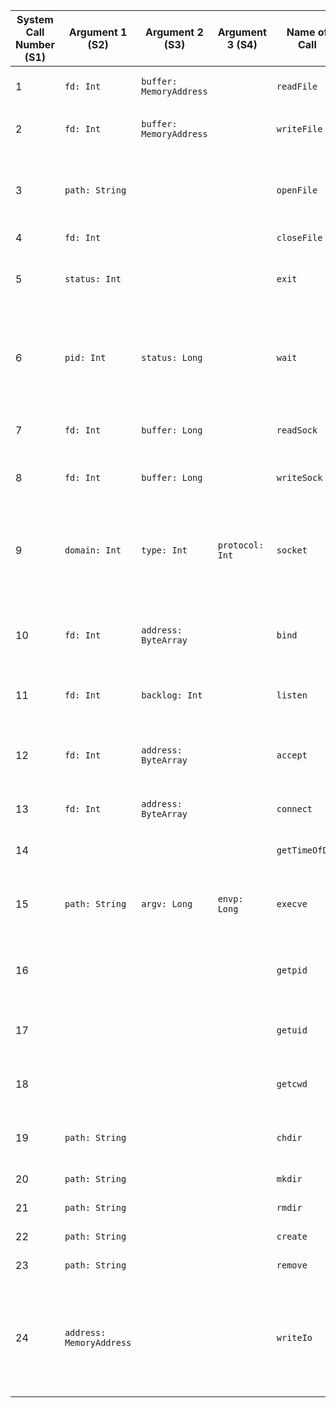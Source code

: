 | System Call Number (S1) | Argument 1 (S2)          | Argument 2 (S3)         | Argument 3 (S4) | Name of Call   | Description                                                                                           | Result (R2)                           |
|-------------------------|--------------------------|-------------------------|-----------------|----------------|-------------------------------------------------------------------------------------------------------|---------------------------------------|
| 1                       | `fd: Int`                | `buffer: MemoryAddress` |                 | `readFile`     | Reads data from a file into a buffer.                                                                 | `Starting address of bytes read`      |
| 2                       | `fd: Int`                | `buffer: MemoryAddress` |                 | `writeFile`    | Writes data from a buffer to a file.                                                                  | `Starting address of bytes written`   |
| 3                       | `path: String`           |                         |                 | `openFile`     | Opens a file with specified flags and creation mode.                                                  | `File descriptor`                     |
| 4                       | `fd: Int`                |                         |                 | `closeFile`    | Closes a file.                                                                                        |                                       |
| 5                       | `status: Int`            |                         |                 | `exit`         | Terminates the current process with the specified exit status.                                        |                                       |
| 6                       | `pid: Int`               | `status: Long`          |                 | `wait`         | Waits for a child process to terminate and retrieves its exit status.                                 | `Exit status of the child process`    |
| 7                       | `fd: Int`                | `buffer: Long`          |                 | `readSock`     | Reads data from a socket into a buffer.                                                               | `Number of bytes read`                |
| 8                       | `fd: Int`                | `buffer: Long`          |                 | `writeSock`    | Writes data from a buffer to a socket.                                                                | `Number of bytes written`             |
| 9                       | `domain: Int`            | `type: Int`             | `protocol: Int` | `socket`       | Creates a new socket with the specified address family, type, and protocol.                           | `Socket descriptor`                   |
| 10                      | `fd: Int`                | `address: ByteArray`    |                 | `bind`         | Binds a socket to a specific network address.                                                         |                                       |
| 11                      | `fd: Int`                | `backlog: Int`          |                 | `listen`       | Puts a socket into listening mode.                                                                    |                                       |
| 12                      | `fd: Int`                | `address: ByteArray`    |                 | `accept`       | Accepts a connection request on a listening socket.                                                   | `Socket descriptor of the connection` |
| 13                      | `fd: Int`                | `address: ByteArray`    |                 | `connect`      | Establishes a connection to a socket.                                                                 |                                       |
| 14                      |                          |                         |                 | `getTimeOfDay` | Gets the current system time.                                                                         | `System time`                         |
| 15                      | `path: String`           | `argv: Long`            | `envp: Long`    | `execve`       | Replaces the current process with a new program.                                                      |                                       |
| 16                      |                          |                         |                 | `getpid`       | Retrieves the process ID of the current process.                                                      | `Process ID`                          |
| 17                      |                          |                         |                 | `getuid`       | Retrieves the user ID of the current process.                                                         | `User ID`                             |
| 18                      |                          |                         |                 | `getcwd`       | Retrieves the current working directory.                                                              | `Current working directory`           |
| 19                      | `path: String`           |                         |                 | `chdir`        | Changes the current working directory.                                                                |                                       |
| 20                      | `path: String`           |                         |                 | `mkdir`        | Creates a directory.                                                                                  |                                       |
| 21                      | `path: String`           |                         |                 | `rmdir`        | Removes a directory.                                                                                  |                                       |
| 22                      | `path: String`           |                         |                 | `create`       | Creates a file.                                                                                       | `File descriptor`                     |
| 23                      | `path: String`           |                         |                 | `remove`       | Removes a file.                                                                                       |                                       |
| 24                      | `address: MemoryAddress` |                         |                 | `writeIo`      | Writes a string to the screen starting at `address` in memory and incrementing and printing the ASCII |
